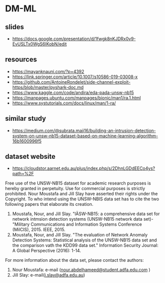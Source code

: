 # DM-ML

## slides
- https://docs.google.com/presentation/d/1fwgk8nKJDRx0v9-EvUSLTx0WgS6IKobN/edit

## resources
- https://mayanknauni.com/?p=4392
- https://link.springer.com/article/10.1007/s10586-019-03008-x
- https://github.com/AntoineRondelet/side-channel-exploit-https/blob/master/pyshark-doc.md
- https://www.kaggle.com/code/andira/eda-pada-unsw-nb15
- https://manpages.ubuntu.com/manpages/bionic/man1/ra.1.html
- https://www.systutorials.com/docs/linux/man/1-ra/

## similar study
- https://medium.com/@subrata.maji16/building-an-intrusion-detection-system-on-unsw-nb15-dataset-based-on-machine-learning-algorithm-16b1600996f5

## dataset website

- https://cloudstor.aarnet.edu.au/plus/index.php/s/2DhnLGDdEECo4ys?path=%2F

Free use of the UNSW-NB15 dataset for academic research purposes is hereby granted in perpetuity. Use for commercial purposes is strictly prohibited. Nour Moustafa and Jill Slay have asserted their rights under the Copyright. To who intend using the UNSW-NBIS data set has to cite the two following papers that elaborate its creation.

1. Moustafa, Nour, and Jill Slay. "lÄSW-NB15: a comprehensive data set for network intmsion detection systems (UNSW-NB15 network data set)- "Military Communications and Information Systems Conference (MilCIS), 2015. IEEE, 2015.
2. Moustafa, Nour, and Jill Slay. "The evaluation of Network Anomaly Detection Systems: Statistical analysis of the UNSW-NB15 data set and the comparison vath the KDD99 data set." Information Security Journal: A Global Perspective (2016): 1-14.

For more information about the data set, please contact the authors:

1. Nour Moustafa: e-mail (nour.abdelhameed@student.adfa.edu.com )
2. Jill Slay: e-mail(i.slay@adfa.edu.au)
